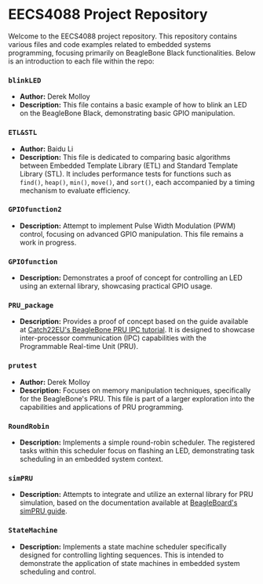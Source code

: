 # EECS4088 Project Repository

Welcome to the EECS4088 project repository. This repository contains various files and code examples related to embedded systems programming, focusing primarily on BeagleBone Black functionalities. Below is an introduction to each file within the repo:

### `blinkLED`
- **Author:** Derek Molloy
- **Description:** This file contains a basic example of how to blink an LED on the BeagleBone Black, demonstrating basic GPIO manipulation.

### `ETL&STL`
- **Author:** Baidu Li
- **Description:** This file is dedicated to comparing basic algorithms between Embedded Template Library (ETL) and Standard Template Library (STL). It includes performance tests for functions such as `find()`, `heap()`, `min()`, `move()`, and `sort()`, each accompanied by a timing mechanism to evaluate efficiency.

### `GPIOfunction2`
- **Description:** Attempt to implement Pulse Width Modulation (PWM) control, focusing on advanced GPIO manipulation. This file remains a work in progress.

### `GPIOfunction`
- **Description:** Demonstrates a proof of concept for controlling an LED using an external library, showcasing practical GPIO usage.

### `PRU_package`
- **Description:** Provides a proof of concept based on the guide available at [Catch22EU's BeagleBone PRU IPC tutorial](https://catch22eu.github.io/website/beaglebone/beaglebone-pru-ipc). It is designed to showcase inter-processor communication (IPC) capabilities with the Programmable Real-time Unit (PRU).

### `prutest`
- **Author:** Derek Molloy
- **Description:** Focuses on memory manipulation techniques, specifically for the BeagleBone's PRU. This file is part of a larger exploration into the capabilities and applications of PRU programming.

### `RoundRobin`
- **Description:** Implements a simple round-robin scheduler. The registered tasks within this scheduler focus on flashing an LED, demonstrating task scheduling in an embedded system context.

### `simPRU`
- **Description:** Attempts to integrate and utilize an external library for PRU simulation, based on the documentation available at [BeagleBoard's simPRU guide](https://docs.beagleboard.org/latest/projects/simppru/basics.html).

### `StateMachine`
- **Description:** Implements a state machine scheduler specifically designed for controlling lighting sequences. This is intended to demonstrate the application of state machines in embedded system scheduling and control.

